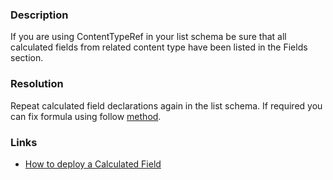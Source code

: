 ﻿---
Title: Repeat calculated fields in list definition
FileName: resp515506.html
---
### Description
If you are using ContentTypeRef in your list schema be sure that all calculated fields from related content type have been listed in the Fields section.

### Resolution
Repeat calculated field declarations again in the list schema. 
If required you can fix formula using follow <a href="http://www.hekstra.org/how-to-deploy-a-calculated-field/">method</a>.

### Links
- [How to deploy a Calculated Field](http://www.hekstra.org/how-to-deploy-a-calculated-field/)